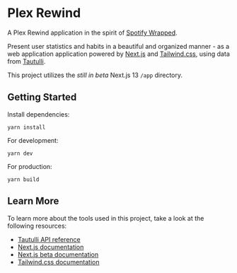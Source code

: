 # Plex Rewind

A Plex Rewind application in the spirit of [Spotify Wrapped](https://www.spotify.com/us/wrapped).

Present user statistics and habits in a beautiful and organized manner - as a web application application powered by [Next.js](https://nextjs.org) and [Tailwind.css](https://tailwindcss.com), using data from [Tautulli](https://tautulli.com).

This project utilizes the _still in beta_ Next.js 13 `/app` directory.

## Getting Started

Install dependencies:

```
yarn install
```

For development:

```
yarn dev
```

For production:

```
yarn build
```

## Learn More

To learn more about the tools used in this project, take a look at the following resources:

- [Tautulli API reference](https://github.com/Tautulli/Tautulli/wiki/Tautulli-API-Reference)
- [Next.js documentation](https://nextjs.org/docs)
- [Next.js beta documentation](https://beta.nextjs.org/docs)
- [Tailwind.css documentation](https://tailwindcss.com/docs)
